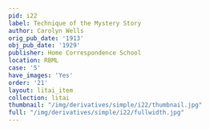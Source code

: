 ```yaml
---
pid: i22
label: Technique of the Mystery Story
author: Carolyn Wells
orig_pub_date: '1913'
obj_pub_date: '1929'
publisher: Home Correspondence School
location: RBML
case: '5'
have_images: 'Yes'
order: '21'
layout: litai_item
collection: litai
thumbnail: "/img/derivatives/simple/i22/thumbnail.jpg"
full: "/img/derivatives/simple/i22/fullwidth.jpg"
---
```

